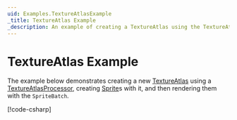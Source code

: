 ```yaml
---
uid: Examples.TextureAtlasExample
_title: TextureAtlas Example
_description: An example of creating a TextureAtlas using the TextureAtlasProcessor.
---
```


# TextureAtlas Example

The example below demonstrates creating a new [TextureAtlas](<xref:MonoGame.Aseprite.Sprites.TextureAtlas>) using a [TextureAtlasProcessor](<xref:MonoGame.Aseprite.Content.Processors.TextureAtlasProcessor>), creating [Sprite](<xref:MonoGame.Aseprite.Sprites.Sprite>)s with it, and then rendering them with the `SpriteBatch`.

[!code-csharp[](TextureAtlasExample.cs?highlight=3-5,11,13-15,32,35,38-39,49,60-62)]
